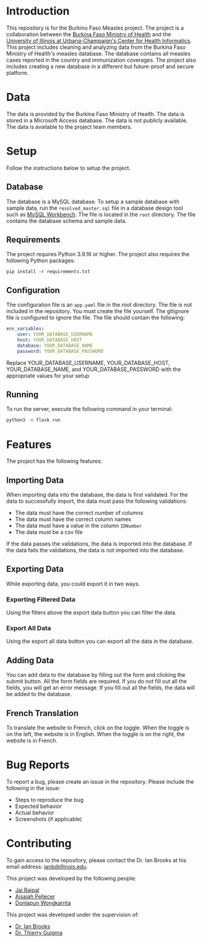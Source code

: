 
# Introduction

This repository is for the Burkino Faso Measles project. The project is a collaboration between the [Burkina Faso Ministry of Health](https://www.sante.gov.bf/accueil) and the [University of Illinois at Urbana-Champaign's Center for Health Informatics](https://chi.healtheng.illinois.edu/). This project includes cleaning and analyzing data from the Burkina Faso Ministry of Health's measles database. The database contains all measles cases reported in the country  and immunization coverages. The project also includes creating a new database in a different but future-proof and secure platform.

# Data

The data is provided by the Burkina Faso Ministry of Health. The data is stored in a Microsoft Access database. The data is not publicly available. The data is available to the project team members.


# Setup

Follow the instructions below to setup the project.

## Database

The database is a MySQL database. To setup a sample database with sample data, run the `resolved_master.sql` file in a database design tool such as [MySQL Workbench](https://www.mysql.com/products/workbench/). The file is located in the `root` directory. The file contains the database schema and sample data.

## Requirements

The project requires Python 3.9.16 or higher. The project also requires the following Python packages:
``` {bash}
pip install -r requirements.txt
```

## Configuration

The configuration file is an `app.yaml` file in the root directory. The file is not included in the repository. You must create the file yourself. The gitignore file is configured to ignore the file. The file should contain the following:

```yaml
env_variables: 
    user: YOUR_DATABASE_USERNAME
    host: YOUR_DATABASE_HOST
    database: YOUR_DATABASE_NAME
    password: YOUR_DATABASE_PASSWORD
```

Replace YOUR_DATABASE_USERNAME, YOUR_DATABASE_HOST, YOUR_DATABASE_NAME, and YOUR_DATABASE_PASSWORD with the appropriate values for your setup

## Running
To run the server, execute the following command in your terminal:


```bash
python3 -m flask run
```

# Features

The project has the following features:

## Importing Data

When importing data into the database, the data is first validated. For the data to successfully import, the data must pass the following validations:

* The data must have the correct number of columns
* The data must have the correct column names
* The data must have a value in the column `IDNumber`
* The data must be a csv file

If the data passes the validations, the data is imported into the database. If the data fails the validations, the data is not imported into the database.

## Exporting Data

While exporting data, you could export it in two ways.

### Exporting Filtered Data

Using the filters above the export data button you can filter the data.

### Export All Data

Using the export all data button you can export all the data in the database.

## Adding Data

You can add data to the database by filling out the form and clicking the submit button. All the form fields are required. If you do not fill out all the fields, you will get an error message. If you fill out all the fields, the data will be added to the database.

## French Translation

To translate the website to French, click on the toggle. When the toggle is on the left, the website is in English. When the toggle is on the right, the website is in French.

# Bug Reports

To report a bug, please create an issue in the repository. Please include the following in the issue: 

* Steps to reproduce the bug
* Expected behavior
* Actual behavior
* Screenshots (if applicable)
# Contributing

To gain access to the repository, please contact the Dr. Ian Brooks at his email address: ianb@illinois.edu.

This project was developed by the following people:

* [Jai Rajpal](https://github.com/jvr0909)
* [Aisaiah Pellecer](email:aisaiah2@illinois.edu)
* [Donlapun Wongkarnta](email:dw16@illinois.edu)

This project was developed under the supervision of:


* [Dr. Ian Brooks](email:ianb@illinois.edu)
* [Dr. Thierry Guigma](email:tguigma@illinois.edu)
